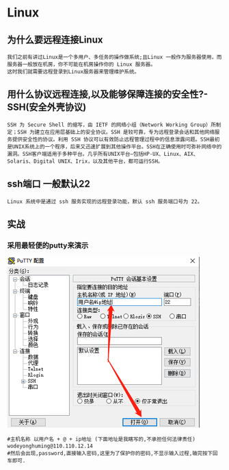 # Linux
## 为什么要远程连接Linux
    我们之前有讲过Linux是一个多用户、多任务的操作做系统;且Linux 一般作为服务器使用，而服务器一般放在机房，你不可能在机房操作你的 Linux 服务器。
    这时我们就需要远程登录到Linux服务器来管理维护系统。
## 用什么协议远程连接,以及能够保障连接的安全性?-SSH(安全外壳协议)
    SSH 为 Secure Shell 的缩写，由 IETF 的网络小组（Network Working Group）所制定；SSH 为建立在应用层基础上的安全协议。SSH 是较可靠，专为远程登录会话和其他网络服务提供安全性的协议。利用 SSH 协议可以有效防止远程管理过程中的信息泄露问题。SSH最初是UNIX系统上的一个程序，后来又迅速扩展到其他操作平台。SSH在正确使用时可弥补网络中的漏洞。SSH客户端适用于多种平台。几乎所有UNIX平台—包括HP-UX、Linux、AIX、Solaris、Digital UNIX、Irix，以及其他平台，都可运行SSH。
## ssh端口 一般默认22
    Linux 系统中是通过 ssh 服务实现的远程登录功能，默认 ssh 服务端口号为 22。
## 实战
### 采用最轻便的putty来演示
![Image text](img/putty.png)    
```
#主机名称 以用户名 + @ + ip地址 (下面地址是我瞎写的,不承担任何法律责任)
wodeyonghuming@110.110.12.14
#然后会出现,password,直接输入密码,这里为了保护你的密码,不显示输入过程,输完按下回车即可.
```


